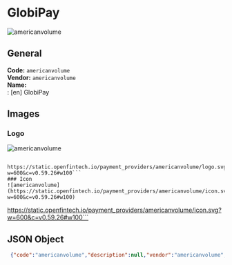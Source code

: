 # GlobiPay 
![americanvolume](https://static.openfintech.io/payment_providers/americanvolume/logo.svg?w=600&c=v0.59.26#w100)  
## General 
**Code:** `americanvolume`  
**Vendor:** `americanvolume`  
**Name:**  
:	[en] GlobiPay  
## Images 
### Logo 
![americanvolume](https://static.openfintech.io/payment_providers/americanvolume/logo.svg?w=600&c=v0.59.26#w100)  
```
 https://static.openfintech.io/payment_providers/americanvolume/logo.svg?w=600&c=v0.59.26#w100```  
### Icon 
![americanvolume](https://static.openfintech.io/payment_providers/americanvolume/icon.svg?w=600&c=v0.59.26#w100)  
```
 https://static.openfintech.io/payment_providers/americanvolume/icon.svg?w=600&c=v0.59.26#w100```  
## JSON Object 
```json
 {"code":"americanvolume","description":null,"vendor":"americanvolume","categories":null,"countries":null,"payment_method":null,"payout_method":null,"metadata":{"about_payments_code":"americanvolume"},"name":{"en":"GlobiPay"}}```  
